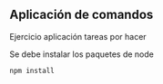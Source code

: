 ## Aplicación de comandos

Ejercicio aplicación tareas por hacer


Se debe instalar los paquetes de node 

```
npm install
```